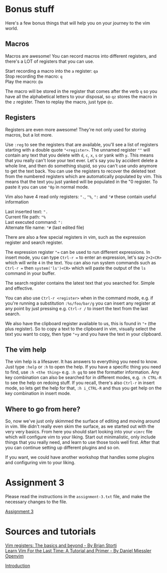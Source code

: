 # Bonus stuff

Here's a few bonus things that will help you on your journey to the vim world.

## Macros

Macros are awesome! You can record macros into different registers, and there's a LOT of registers that you can use.

Start recording a macro into the `a` register: `qa`\
Stop recording the macro: `q`\
Play the macro: `@a`

The macro will be stored in the register that comes after the verb `q` so you have all the alphabetical letters to your disposal, so `qz` stores the macro in the `z` register. Then to replay the macro, just type `@z`.

## Registers

Registers are even more awesome! They're not only used for storing macros, but a lot more.

Use `:reg` to see the registers that are available, you'll see a list of registers starting with a double quote `"<register>`. 
The unnamed register `""` will contain any text that you delete with `d`, `c`, `x`, `s` or yank with `y`. This means that you really can't lose your text ever. Let's say you by accident delete a whole line, and then do something stupid, so you can't use undo anymore to get the text back. You can use the registers to recover the deleted text from the numbered registers which are automatically populated by vim. This means that the text you just yanked will be populated in the "0 register. To paste it you can use `"0p` in normal mode.

Vim also have 4 read only registers: `".`, `"%`, `":` and `"#` these contain useful information

Last inserted text: `".`\
Current file path: `"%`\
Last executed command: `":`\
Alternate file name: `"#` (last edited file)

There are also a few special registers in vim, such as the expression register and search register.

The expression register `"=` can be used to run different expressions. In insert mode, you can type `Ctrl-r =` to enter an expression, let's say `2+2<CR>` which will write `4` in the text. You can also run system commands such as `Ctrl-r =` then `system('ls')<CR>` which will paste the output of the `ls` command in your buffer.

The search register contains the latest text that you searched for. Simple and effective. 

You can also use `Ctrl-r <register>` when in the command mode, e.g. if you're running a substitution `:%s/foo/bar/g` you can insert any register at any point by just pressing e.g. `Ctrl-r /` to insert the text from the last search.

We also have the clipboard register available to us, this is found in `"+` (the plus register). So to copy a text to the clipboard in vim, visually select the text you want to copy, then type `"+y` and you have the text in your clipboard. 

## The vim help

The vim help is a lifesaver. It has answers to everything you need to know. Just type `:help` or `:h` to open the help.
If you have a specific thing you need to find, use `:h <the thing>` e.g. `:h gq` to see the formatter information.
Any key combination can also be searched for in different modes, e.g. `:h CTRL-R` to see the help on redoing stuff. If you recall, there's also `Ctrl-r` in insert mode, so lets get the help for that, `:h i_CTRL-R` and thus you get help on the key combination in insert mode.

## Where to go from here?

So, now we've just only skimmed the surface of editing and moving around in vim. We didn't really even skim the surface, as we started out with the very very basics. From here you should start looking into your `vimrc` file which will configure vim to your liking. Start out minimalistic, only include things that you really need, and learn to use those tools well first. After that you can continue setting up different plugins and so on.

If you want, we could have another workshop that handles some plugins and configuring vim to your liking.

# Assignment 3

Please read the instructions in the `assignment-3.txt` file, and make the necessary changes to the file.

[Assignment 3](assignment-3.txt)

# Sources and tutorials

[Vim registers: The basics and beyond - By Brian Storti](https://www.brianstorti.com/vim-registers/)\
[Learn Vim For the Last Time: A Tutorial and Primer - By Daniel Miessler](https://danielmiessler.com/study/vim/)\
[Openvim](https://www.openvim.com/)


[Introduction](01-introduction.md)
